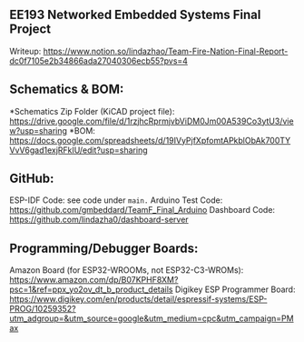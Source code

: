 ## EE193 Networked Embedded Systems Final Project
Writeup: https://www.notion.so/lindazhao/Team-Fire-Nation-Final-Report-dc0f7105e2b34866ada27040306ecb55?pvs=4 

## Schematics & BOM: 
*Schematics Zip Folder (KiCAD project file): https://drive.google.com/file/d/1rzjhcRprmjvbViDM0Jm00A539Co3ytU3/view?usp=sharing 
*BOM: https://docs.google.com/spreadsheets/d/19IVyPjfXpfomtAPkblObAk700TYVvV6gad1exjRFkIU/edit?usp=sharing 

## GitHub: 
ESP-IDF Code: see code under `main.`
Arduino Test Code: https://github.com/gmbeddard/TeamF_Final_Arduino 
Dashboard Code: https://github.com/lindazha0/dashboard-server

## Programming/Debugger Boards:
Amazon Board (for ESP32-WROOMs, not ESP32-C3-WROMs): https://www.amazon.com/dp/B07KPHF8XM?psc=1&ref=ppx_yo2ov_dt_b_product_details 
Digikey ESP Programmer Board: https://www.digikey.com/en/products/detail/espressif-systems/ESP-PROG/10259352?utm_adgroup=&utm_source=google&utm_medium=cpc&utm_campaign=PMax 
